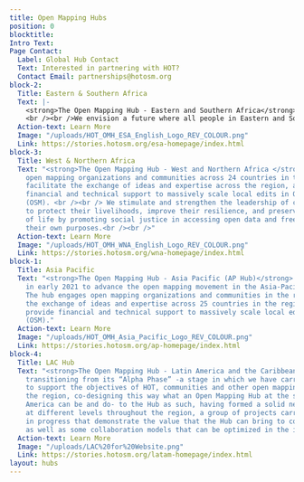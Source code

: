```yaml
---
title: Open Mapping Hubs
position: 0
blocktitle: 
Intro Text: 
Page Contact:
  Label: Global Hub Contact
  Text: Interested in partnering with HOT?
  Contact Email: partnerships@hotosm.org
block-2:
  Title: Eastern & Southern Africa
  Text: |-
    <strong>The Open Mapping Hub - Eastern and Southern Africa</strong> works with organizations and communities across 23 countries in creating and updating free, editable and shareable open map data in OpenStreetMap. We believe that open map data is universal and contributes to identifying problems, monitoring change, managing and responding to events, forecasting, setting priorities and understanding humanitarian and development trends.
    <br /><br />We envision a future where all people in Eastern and Southern Africa have the opportunity to contribute to and use open mapping processes and open data in their everyday lives.
  Action-text: Learn More
  Image: "/uploads/HOT_OMH_ESA_English_Logo_REV_COLOUR.png"
  Link: https://stories.hotosm.org/esa-homepage/index.html
block-3:
  Title: West & Northern Africa
  Text: "<strong>The Open Mapping Hub - West and Northern Africa </strong> engages
    open mapping organizations and communities across 24 countries in the region to
    facilitate the exchange of ideas and expertise across the region, and provide
    financial and technical support to massively scale local edits in OpenStreetMap
    (OSM). <br /><br /> We stimulate and strengthen the leadership of communities
    to protect their livelihoods, improve their resilience, and preserve their way
    of life by promoting social justice in accessing open data and free software for
    their own purposes.<br /><br />"
  Action-text: Learn More
  Image: "/uploads/HOT_OMH_WNA_English_Logo_REV_COLOUR.png"
  Link: https://stories.hotosm.org/wna-homepage/index.html
block-1:
  Title: Asia Pacific
  Text: "<strong>The Open Mapping Hub - Asia Pacific (AP Hub)</strong> was established
    in early 2021 to advance the open mapping movement in the Asia-Pacific region.
    The hub engages open mapping organizations and communities in the region to facilitate
    the exchange of ideas and expertise across 25 countries in the region. We also
    provide financial and technical support to massively scale local edits on OpenStreetMap
    (OSM)."
  Action-text: Learn More
  Image: "/uploads/HOT_OMH_Asia_Pacific_Logo_REV_COLOUR.png"
  Link: https://stories.hotosm.org/ap-homepage/index.html
block-4:
  Title: LAC Hub
  Text: "<strong>The Open Mapping Hub - Latin America and the Caribbean</strong> is
    transitioning from its “Alpha Phase” -a stage in which we have carried out activities
    to support the objectives of HOT, communities and other open mapping actors of
    the region, co-designing this way what an Open Mapping Hub at the service of Latin
    America can be and do- to the Hub as such, having formed a solid network of relationships
    at different levels throughout the region, a group of projects carried out or
    in progress that demonstrate the value that the Hub can bring to communities,
    as well as some collaboration models that can be optimized in the immediate future."
  Action-text: Learn More
  Image: "/uploads/LAC%20for%20Website.png"
  Link: https://stories.hotosm.org/latam-homepage/index.html
layout: hubs
---
```


